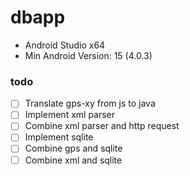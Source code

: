 # dbapp
- Android Studio x64
- Min Android Version: 15 (4.0.3)

### todo
- [ ] Translate gps-xy from js to java
- [ ] Implement xml parser
- [ ] Combine xml parser and http request
- [ ] Implement sqlite
- [ ] Combine gps and sqlite
- [ ] Combine xml and sqlite
